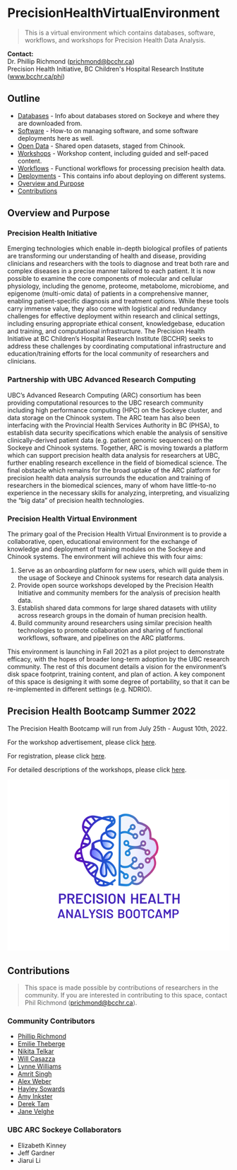 # PrecisionHealthVirtualEnvironment

> This is a virtual environment which contains databases, software, workflows, and workshops for Precision Health Data Analysis.

**Contact:**  
Dr. Phillip Richmond (prichmond@bcchr.ca)   
Precision Health Initiative, BC Children's Hospital Research Institute (www.bcchr.ca/phi)


## Outline
- [Databases](https://github.com/Phillip-a-richmond/PrecisionHealthVirtualEnvironment/tree/main/Databases) - Info about databases stored on Sockeye and where they are downloaded from.
- [Software](https://github.com/Phillip-a-richmond/PrecisionHealthVirtualEnvironment/tree/main/Software) - How-to on managing software, and some software deployments here as well.
- [Open Data](https://github.com/Phillip-a-richmond/PrecisionHealthVirtualEnvironment/tree/main/OpenData) - Shared open datasets, staged from Chinook.
- [Workshops](https://github.com/Phillip-a-richmond/PrecisionHealthVirtualEnvironment/tree/main/Workshops) - Workshop content, including guided and self-paced content.
- [Workflows](https://github.com/Phillip-a-richmond/PrecisionHealthVirtualEnvironment/tree/main/Workflows) - Functional workflows for processing precision health data. 
- [Deployments](https://github.com/Phillip-a-richmond/PrecisionHealthVirtualEnvironment/tree/main/Deployments) - This contains info about deploying on different systems.
- [Overview and Purpose](##Overview_and_Purpose)
- [Contributions](##Contributions)

## Overview and Purpose
### Precision Health Initiative
Emerging technologies which enable in-depth biological profiles of patients are transforming our understanding of health and disease, providing clinicians and researchers with the tools to diagnose and treat both rare and complex diseases in a precise manner tailored to each patient. It is now possible to examine the core components of molecular and cellular physiology, including the genome, proteome, metabolome, microbiome, and epigenome (multi-omic data) of patients in a comprehensive manner, enabling patient-specific diagnosis and treatment options. While these tools carry immense value, they also come with logistical and redundancy challenges for effective deployment within research and clinical settings, including ensuring appropriate ethical consent, knowledgebase, education and training, and computational infrastructure. The Precision Health Initiative at BC Children’s Hospital Research Institute (BCCHR) seeks to address these challenges by coordinating computational infrastructure and education/training efforts for the local community of researchers and clinicians. 

### Partnership with UBC Advanced Research Computing
UBC’s Advanced Research Computing (ARC) consortium has been providing computational resources to the UBC research community including high performance computing (HPC) on the Sockeye cluster, and data storage on the Chinook system. The ARC team has also been interfacing with the Provincial Health Services Authority in BC (PHSA), to establish data security specifications which enable the analysis of sensitive clinically-derived patient data (e.g. patient genomic sequences) on the Sockeye and Chinook systems. Together, ARC is moving towards a platform which can support precision health data analysis for researchers at UBC, further enabling research excellence in the field of biomedical science. The final obstacle which remains for the broad uptake of the ARC platform for precision health data analysis surrounds the education and training of researchers in the biomedical sciences, many of whom have little-to-no experience in the necessary skills for analyzing, interpreting, and visualizing the “big data” of precision health technologies. 

### Precision Health Virtual Environment
The primary goal of the Precision Health Virtual Environment is to provide a collaborative, open, educational environment for the exchange of knowledge and deployment of training modules on the Sockeye and Chinook systems. The environment will achieve this with four aims:
1. Serve as an onboarding platform for new users, which will guide them in the usage of Sockeye and Chinook systems for research data analysis.
2. Provide open source workshops developed by the Precision Health Initiative and community members for the analysis of precision health data.
3. Establish shared data commons for large shared datasets with utility across research groups in the domain of human precision health.
4. Build community around researchers using similar precision health technologies to promote collaboration and sharing of functional workflows, software, and pipelines on the ARC platforms.    

This environment is launching in Fall 2021 as a pilot project to demonstrate efficacy, with the hopes of broader long-term adoption by the UBC research community. The rest of this document details a vision for the environment’s disk space footprint, training content, and plan of action. A key component of this space is designing it with some degree of portability, so that it can be re-implemented in different settings (e.g. NDRIO).

## Precision Health Bootcamp Summer 2022

The Precision Health Bootcamp will run from July 25th - August 10th, 2022.

For the workshop advertisement, please click [here](https://github.com/Phillip-a-richmond/PrecisionHealthVirtualEnvironment/blob/main/Workshops/PrecisionHealthAnalysisBootcampFlyer.png).

For registration, please click [here](https://ubc.ca1.qualtrics.com/jfe/form/SV_4ORGzfKPeujbMq2).

For detailed descriptions of the workshops, please click [here](https://github.com/Phillip-a-richmond/PrecisionHealthVirtualEnvironment/blob/main/Workshops/PrecisionHealthBootcamp2022WorkshopDescriptions.md).

![bootcamplogo](https://github.com/Phillip-a-richmond/PrecisionHealthVirtualEnvironment/blob/main/Workshops/PrecisionHealthAnalysisBootcampLogo_1.png)

## Contributions
> This space is made possible by contributions of researchers in the community. If you are interested in contributing to this space, contact Phil Richmond (prichmond@bcchr.ca). 

### Community Contributors
- [Phillip Richmond](https://github.com/Phillip-a-richmond)
- [Emilie Theberge](https://github.com/ettheberge)
- [Nikita Telkar](https://github.com/nikita-telkar)
- [Will Casazza](https://github.com/wilcas)
- [Lynne Williams](https://github.com/LJWilliams)
- [Amrit Singh](https://github.com/singha53)
- [Alex Weber](https://github.com/weberam2)
- [Hayley Sowards]()
- [Amy Inkster](https://github.com/amy-inkster)
- [Derek Tam](https://github.com/ddtam)
- [Jane Velghe]()


### UBC ARC Sockeye Collaborators
- Elizabeth Kinney
- Jeff Gardner
- Jiarui Li









